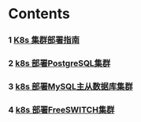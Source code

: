 # Contents
### 1 [K8s 集群部署指南](./K8sClusterDeployment.html)
### 2 [k8s 部署PostgreSQL集群](./K8sWithPostgreSQL.html)
### 3 [k8s 部署MySQL主从数据库集群](./K8sWithMySQL.html)
### 4 [k8s 部署FreeSWITCH集群](./K8sWithFreeSWITCH.html)
